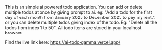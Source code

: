This is an simple ai powered todo application. You can add or delete multiple todos at once by giving prompt to ai.
eg: "Add a todo for the first day of each month from January 2025 to December 2025 to pay my rent.".
or you can delete multiple todos giving index of the todo. 
Eg: "Delete all the todos from index 1 to 50". 
All todo items are stored in your localhost browser.

Find the live link here: https://ai-todo-gamma.vercel.app/
